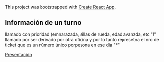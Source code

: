 This project was bootstrapped with [Create React App](https://github.com/facebook/create-react-app).

## Información de un turno
llamado con prioridad (emnarazada, sillas de rueda, edad avanzda, etc "!"
llamado por ser derivado por otra oficina y por lo tanto represetna el nro de ticket que es un número  único porpesona en ese dia "*"

[Presentación](https://docs.google.com/presentation/d/1acyTu40EjsMx3io1o5CNf5Q6NmrIJ0dp3gJrjdaFZ2A/edit?usp=sharing)